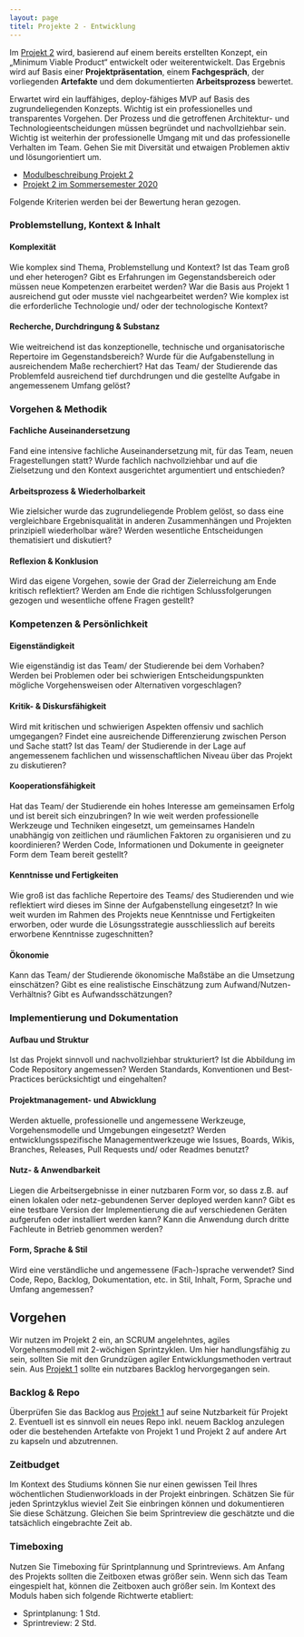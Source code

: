 ```yaml
---
layout: page
titel: Projekte 2 - Entwicklung
---
```


Im [Projekt 2](https://www.medieninformatik.th-koeln.de/study/master/moduls/ma_modul_projekt_entwicklung/) wird, basierend auf einem bereits erstellten Konzept, ein „Minimum Viable Product“ entwickelt oder weiterentwickelt. Das Ergebnis wird auf Basis einer **Projektpräsentation**, einem **Fachgespräch**, der vorliegenden **Artefakte** und dem dokumentierten **Arbeitsprozess** bewertet. 

Erwartet wird ein lauffähiges, deploy-fähiges MVP auf Basis des zugrundeliegenden Konzepts. Wichtig ist ein professionelles und transparentes Vorgehen. Der Prozess und die getroffenen Architektur- und Technologieentscheidungen müssen begründet und nachvollziehbar sein. Wichtig ist weiterhin der professionelle Umgang mit und das professionelle Verhalten im Team. Gehen Sie mit Diversität und etwaigen Problemen aktiv und lösungorientiert um.

- [Modulbeschreibung Projekt 2](https://www.medieninformatik.th-koeln.de/study/master/moduls/ma_modul_projekt_entwicklung/)
- [Projekt 2 im Sommersemester 2020](/mi-master-wtw/projekt/projekt-2/ss2020/)

Folgende Kriterien werden bei der Bewertung heran gezogen.

### Problemstellung, Kontext & Inhalt

#### Komplexität
Wie komplex sind Thema, Problemstellung und Kontext? Ist das Team groß und eher heterogen? Gibt es Erfahrungen im Gegenstandsbereich oder müssen neue Kompetenzen erarbeitet werden? War die Basis aus Projekt 1 ausreichend gut oder musste viel nachgearbeitet werden? Wie komplex ist die erforderliche Technologie und/ oder der technologische Kontext?

#### Recherche, Durchdringung & Substanz
Wie weitreichend ist das konzeptionelle, technische und organisatorische Repertoire im Gegenstandsbereich? Wurde für die Aufgabenstellung in ausreichendem Maße recherchiert? Hat das Team/ der Studierende das Problemfeld ausreichend tief durchdrungen und die gestellte Aufgabe in angemessenem Umfang gelöst?


### Vorgehen & Methodik		


#### Fachliche Auseinandersetzung
Fand eine intensive fachliche Auseinandersetzung mit, für das Team, neuen Fragestellungen statt? Wurde fachlich nachvollziehbar und auf die Zielsetzung und den Kontext ausgerichtet argumentiert und entschieden?

#### Arbeitsprozess & Wiederholbarkeit
Wie zielsicher wurde das zugrundeliegende Problem gelöst, so dass eine vergleichbare Ergebnisqualität in anderen Zusammenhängen und Projekten prinzipiell wiederholbar wäre? Werden wesentliche Entscheidungen thematisiert und diskutiert?

#### Reflexion & Konklusion
Wird das eigene Vorgehen, sowie der Grad der Zielerreichung am Ende kritisch reflektiert? Werden am Ende die richtigen Schlussfolgerungen gezogen und wesentliche offene Fragen gestellt?

### Kompetenzen & Persönlichkeit

#### Eigenständigkeit
Wie eigenständig ist das Team/ der Studierende bei dem Vorhaben? Werden bei Problemen oder bei schwierigen Entscheidungspunkten mögliche Vorgehensweisen oder Alternativen vorgeschlagen?

#### Kritik- & Diskursfähigkeit
Wird mit kritischen und schwierigen Aspekten offensiv und sachlich umgegangen? Findet eine ausreichende Differenzierung zwischen Person und Sache statt? Ist das Team/ der Studierende in der Lage auf angemessenem fachlichen und wissenschaftlichen Niveau über das Projekt zu diskutieren?

#### Kooperationsfähigkeit
Hat das Team/ der Studierende ein hohes Interesse am gemeinsamen Erfolg und ist bereit sich einzubringen? In wie weit werden professionelle Werkzeuge und Techniken eingesetzt, um gemeinsames Handeln unabhängig von zeitlichen und räumlichen Faktoren zu organisieren und zu koordinieren? Werden Code, Informationen und Dokumente in geeigneter Form dem Team bereit gestellt?

#### Kenntnisse und Fertigkeiten
Wie groß ist das fachliche Repertoire des Teams/ des Studierenden und wie reflektiert wird dieses im Sinne der Aufgabenstellung eingesetzt? In wie weit wurden im Rahmen des Projekts neue Kenntnisse und Fertigkeiten erworben, oder wurde die Lösungsstrategie ausschliesslich auf bereits erworbene Kenntnisse zugeschnitten?

#### Ökonomie
Kann das Team/ der Studierende ökonomische Maßstäbe an die Umsetzung einschätzen? Gibt es eine realistische Einschätzung zum Aufwand/Nutzen-Verhältnis? Gibt es Aufwandsschätzungen?

### Implementierung und Dokumentation		

#### Aufbau und Struktur
Ist das Projekt sinnvoll und nachvollziehbar strukturiert? Ist die Abbildung im Code Repository angemessen? Werden Standards, Konventionen und Best-Practices berücksichtigt und eingehalten?

#### Projektmanagement- und Abwicklung
Werden aktuelle, professionelle und angemessene Werkzeuge, Vorgehensmodelle und Umgebungen eingesetzt? Werden entwicklungsspezifische Managementwerkzeuge wie Issues, Boards, Wikis, Branches, Releases, Pull Requests und/ oder Readmes benutzt?

#### Nutz- & Anwendbarkeit
Liegen die Arbeitsergebnisse in einer nutzbaren Form vor, so dass z.B. auf einen lokalen oder netz-gebundenen Server deployed werden kann? Gibt es eine testbare Version der Implementierung die auf verschiedenen Geräten aufgerufen oder installiert werden kann? Kann die Anwendung durch dritte Fachleute in Betrieb genommen werden?

#### Form, Sprache & Stil
Wird eine verständliche und angemessene (Fach-)sprache verwendet?  Sind Code, Repo, Backlog, Dokumentation, etc. in Stil, Inhalt, Form, Sprache und Umfang angemessen?

## Vorgehen

Wir nutzen im Projekt 2 ein, an SCRUM angelehntes, agiles Vorgehensmodell mit 2-wöchigen Sprintzyklen. Um hier handlungsfähig zu sein, sollten Sie mit den Grundzügen agiler Entwicklungsmethoden vertraut sein. Aus [Projekt 1](https://www.medieninformatik.th-koeln.de/study/master/moduls/ma_modul_projekt_visionkonzept/) sollte ein nutzbares Backlog hervorgegangen sein.

### Backlog & Repo
Überprüfen Sie das Backlog aus [Projekt 1](https://www.medieninformatik.th-koeln.de/study/master/moduls/ma_modul_projekt_visionkonzept/) auf seine Nutzbarkeit für Projekt 2. Eventuell ist es sinnvoll ein neues Repo inkl. neuem Backlog anzulegen oder die bestehenden Artefakte von Projekt 1 und Projekt 2 auf andere Art zu kapseln und abzutrennen.

### Zeitbudget
Im Kontext des Studiums können Sie nur einen gewissen Teil Ihres wöchentlichen Studienworkloads in der Projekt einbringen. Schätzen Sie für jeden Sprintzyklus wieviel Zeit Sie einbringen können und dokumentieren Sie diese Schätzung. Gleichen Sie beim Sprintreview die geschätzte und die tatsächlich eingebrachte Zeit ab. 

### Timeboxing
Nutzen Sie Timeboxing für Sprintplannung und Sprintreviews. Am Anfang des Projekts sollten die Zeitboxen etwas größer sein. Wenn sich das Team eingespielt hat, können die Zeitboxen auch größer sein. Im Kontext des Moduls haben sich folgende Richtwerte etabliert: 
- Sprintplanung: 1 Std.
- Sprintreview: 2 Std.
